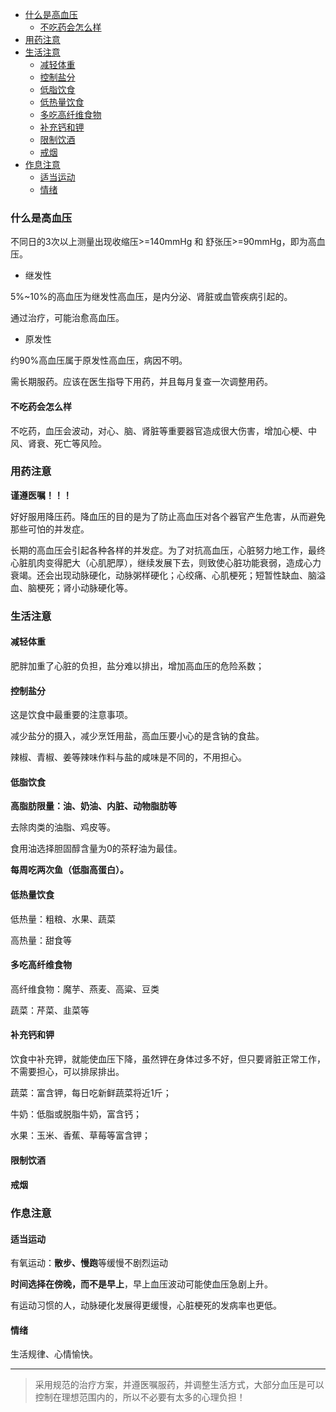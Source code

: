 

- [什么是高血压](#什么是高血压)
    - [不吃药会怎么样](#不吃药会怎么样)
- [用药注意](#用药注意)
- [生活注意](#生活注意)
    - [减轻体重](#减轻体重)
    - [控制盐分](#控制盐分)
    - [低脂饮食](#低脂饮食)
    - [低热量饮食](#低热量饮食)
    - [多吃高纤维食物](#多吃高纤维食物)
    - [补充钙和钾](#补充钙和钾)
    - [限制饮酒](#限制饮酒)
    - [戒烟](#戒烟)
- [作息注意](#作息注意)
    - [适当运动](#适当运动)
    - [情绪](#情绪)



### 什么是高血压

不同日的3次以上测量出现收缩压>=140mmHg 和 舒张压>=90mmHg，即为高血压。

* 继发性 

5%~10%的高血压为继发性高血压，是内分泌、肾脏或血管疾病引起的。

通过治疗，可能治愈高血压。

* 原发性

约90%高血压属于原发性高血压，病因不明。

需长期服药。应该在医生指导下用药，并且每月复查一次调整用药。

#### 不吃药会怎么样

不吃药，血压会波动，对心、脑、肾脏等重要器官造成很大伤害，增加心梗、中风、肾衰、死亡等风险。


### 用药注意

**谨遵医嘱！！！**

好好服用降压药。降血压的目的是为了防止高血压对各个器官产生危害，从而避免那些可怕的并发症。

长期的高血压会引起各种各样的并发症。为了对抗高血压，心脏努力地工作，最终心脏肌肉变得肥大（心肌肥厚），继续发展下去，则致使心脏功能衰弱，造成心力衰竭。还会出现动脉硬化，动脉粥样硬化；心绞痛、心肌梗死；短暂性缺血、脑溢血、脑梗死；肾小动脉硬化等。

### 生活注意

#### 减轻体重

肥胖加重了心脏的负担，盐分难以排出，增加高血压的危险系数；

#### 控制盐分

这是饮食中最重要的注意事项。

减少盐分的摄入，减少烹饪用盐，高血压要小心的是含钠的食盐。

辣椒、青椒、姜等辣味作料与盐的咸味是不同的，不用担心。

#### 低脂饮食

**高脂肪限量：油、奶油、内脏、动物脂肪等**

去除肉类的油脂、鸡皮等。

食用油选择胆固醇含量为0的茶籽油为最佳。

**每周吃两次鱼（低脂高蛋白）。**

#### 低热量饮食

低热量：粗粮、水果、蔬菜

高热量：甜食等

#### 多吃高纤维食物

高纤维食物：魔芋、燕麦、高粱、豆类

蔬菜：芹菜、韭菜等

#### 补充钙和钾

饮食中补充钾，就能使血压下降，虽然钾在身体过多不好，但只要肾脏正常工作，不需要担心，可以排尿排出。

蔬菜：富含钾，每日吃新鲜蔬菜将近1斤；

牛奶：低脂或脱脂牛奶，富含钙；

水果：玉米、香蕉、草莓等富含钾；

#### 限制饮酒

#### 戒烟

### 作息注意

#### 适当运动

有氧运动：**散步、慢跑**等缓慢不剧烈运动

**时间选择在傍晚，而不是早上**，早上血压波动可能使血压急剧上升。

有运动习惯的人，动脉硬化发展得更缓慢，心脏梗死的发病率也更低。

#### 情绪

生活规律、心情愉快。




----

> 采用规范的治疗方案，并遵医嘱服药，并调整生活方式，大部分血压是可以控制在理想范围内的，所以不必要有太多的心理负担！






















